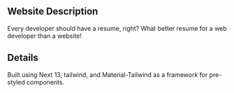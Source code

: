 ## Website Description
Every developer should have a resume, right? What better resume for a web developer than a website!

## Details
Built using Next 13, tailwind, and Material-Tailwind as a framework for pre-styled components.
